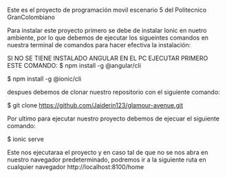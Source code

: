 Este es el proyecto de programación movil escenario 5 del Politecnico GranColombiano

Para instalar este proyecto primero se debe de instalar Ionic en nuetro ambiente, por lo que debemos de ejecutar los sigueintes comandos en nuestra terminal de comandos para hacer efectiva la instalación:

SI NO SE TIENE INSTALADO ANGULAR EN EL PC EJECUTAR PRIMERO ESTE COMANDO:
$ npm install -g @angular/cli

$ npm install -g @ionic/cli

despues debemos de clonar nuestro repositorio con el siguiente comando:

$ git clone https://github.com/Jaiderin123/glamour-avenue.git

Por ultimo para ejecutar nuestro proyecto debemos de ejecuar el siguiente comando:

$ ionic serve

Este nos ejecutaraa el proyecto y en caso tal de que no se nos abra en nuestro navegador predeterminado, podremos ir a la siguiente ruta en cualquier navegador http://localhost:8100/home